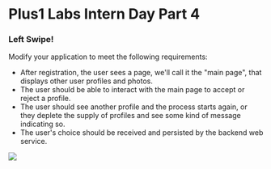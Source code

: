 # Plus1 Labs Intern Day Part 4

### Left Swipe!

Modify your application to meet the following requirements:
* After registration, the user sees a page, we'll call it the "main page", that displays other user profiles and photos.
* The user should be able to interact with the main page to accept or reject a profile.
* The user should see another profile and the process starts again, or they deplete the supply of profiles and 
see some kind of message indicating so.
* The user's choice should be received and persisted by the backend web service. 

![](https://i.redd.it/rtizxpqm07tz.png)
